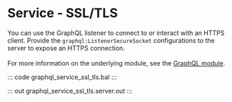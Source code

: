 # Service - SSL/TLS

You can use the GraphQL listener to connect to or interact with an HTTPS client.
Provide the `graphql:ListenerSecureSocket` configurations to the server to
expose an HTTPS connection.<br/><br/>
For more information on the underlying module, 
see the [GraphQL module](https://lib.ballerina.io/ballerina/graphql/latest/).

::: code graphql_service_ssl_tls.bal :::

::: out graphql_service_ssl_tls.server.out :::